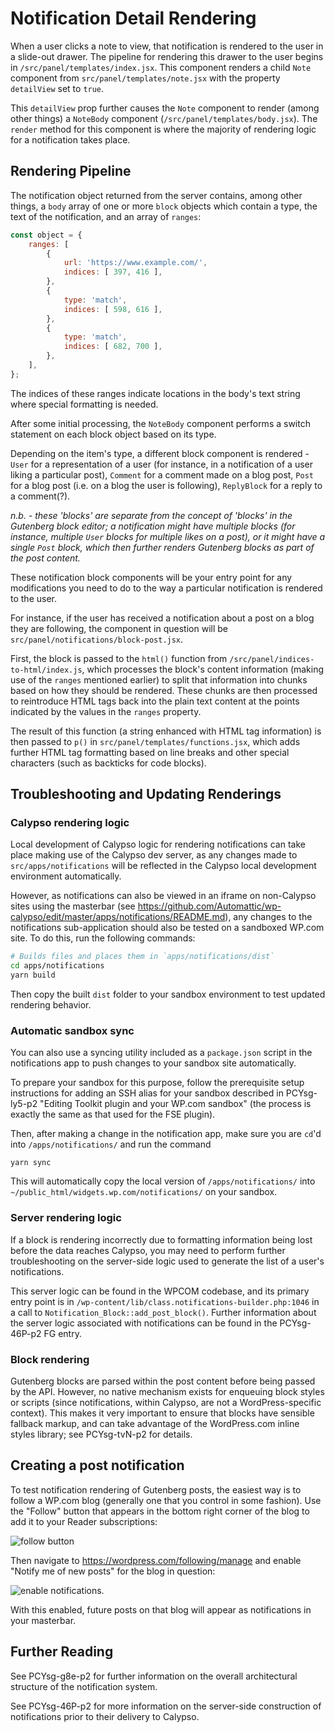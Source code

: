 # Notification Detail Rendering

When a user clicks a note to view, that notification is rendered to the user in a slide-out drawer. The pipeline for rendering this drawer to the user begins in `/src/panel/templates/index.jsx`. This component renders a child `Note` component from `src/panel/templates/note.jsx` with the property `detailView` set to `true`.

This `detailView` prop further causes the `Note` component to render (among other things) a `NoteBody` component (`/src/panel/templates/body.jsx`). The `render` method for this component is where the majority of rendering logic for a notification takes place.

## Rendering Pipeline

The notification object returned from the server contains, among other things, a `body` array of one or more `block` objects which contain a type, the text of the notification, and an array of `ranges`:

```js
const object = {
	ranges: [
		{
			url: 'https://www.example.com/',
			indices: [ 397, 416 ],
		},
		{
			type: 'match',
			indices: [ 598, 616 ],
		},
		{
			type: 'match',
			indices: [ 682, 700 ],
		},
	],
};
```

The indices of these ranges indicate locations in the body's text string where special formatting is needed.

After some initial processing, the `NoteBody` component performs a switch statement on each block object based on its type.

Depending on the item's type, a different block component is rendered - `User` for a representation of a user (for instance, in a notification of a user liking a particular post), `Comment` for a comment made on a blog post, `Post` for a blog post (i.e. on a blog the user is following), `ReplyBlock` for a reply to a comment(?).

<!--eslint ignore no-emphasis-as-heading-->

_n.b. - these 'blocks' are separate from the concept of 'blocks' in the Gutenberg block editor; a notification might have multiple blocks (for instance, multiple `User` blocks for multiple likes on a post), or it might have a single `Post` block, which then further renders Gutenberg blocks as part of the post content._

These notification block components will be your entry point for any modifications you need to do to the way a particular notification is rendered to the user.

For instance, if the user has received a notification about a post on a blog they are following, the component in question will be `src/panel/notifications/block-post.jsx`.

First, the block is passed to the `html()` function from `/src/panel/indices-to-html/index.js`, which processes the block's content information (making use of the `ranges` mentioned earlier) to split that information into chunks based on how they should be rendered. These chunks are then processed to reintroduce HTML tags back into the plain text content at the points indicated by the values in the `ranges` property.

The result of this function (a string enhanced with HTML tag information) is then passed to `p()` in `src/panel/templates/functions.jsx`, which adds further HTML tag formatting based on line breaks and other special characters (such as backticks for code blocks).

## Troubleshooting and Updating Renderings

### Calypso rendering logic

Local development of Calypso logic for rendering notifications can take place making use of the Calypso dev server, as any changes made to `src/apps/notifications` will be reflected in the Calypso local development environment automatically.

However, as notifications can also be viewed in an iframe on non-Calypso sites using the masterbar (see <https://github.com/Automattic/wp-calypso/edit/master/apps/notifications/README.md>), any changes to the notifications sub-application should also be tested on a sandboxed WP.com site. To do this, run the following commands:

```bash
# Builds files and places them in `apps/notifications/dist`
cd apps/notifications
yarn build
```

Then copy the built `dist` folder to your sandbox environment to test updated rendering behavior.

### Automatic sandbox sync

You can also use a syncing utility included as a `package.json` script in the notifications app to push changes to your sandbox site automatically.

To prepare your sandbox for this purpose, follow the prerequisite setup instructions for adding an SSH alias for your sandbox described in PCYsg-ly5-p2 "Editing Toolkit plugin and your WP.com sandbox" (the process is exactly the same as that used for the FSE plugin).

Then, after making a change in the notification app, make sure you are `cd`'d into `/apps/notifications/` and run the command

```
yarn sync
```

This will automatically copy the local version of `/apps/notifications/` into `~/public_html/widgets.wp.com/notifications/` on your sandbox.

### Server rendering logic

If a block is rendering incorrectly due to formatting information being lost before the data reaches Calypso, you may need to perform further troubleshooting on the server-side logic used to generate the list of a user's notifications.

This server logic can be found in the WPCOM codebase, and its primary entry point is in `/wp-content/lib/class.notifications-builder.php:1046` in a call to `Notification_Block::add_post_block()`. Further information about the server logic associated with notifications can be found in the PCYsg-46P-p2 FG entry.

### Block rendering

Gutenberg blocks are parsed within the post content before being passed by the API. However, no native mechanism exists for enqueuing block styles or scripts (since notifications, within Calypso, are not a WordPress-specific context). This makes it very important to ensure that blocks have sensible fallback markup, and can take advantage of the WordPress.com inline styles library; see PCYsg-tvN-p2 for details.

## Creating a post notification

To test notification rendering of Gutenberg posts, the easiest way is to follow a WP.com blog (generally one that you control in some fashion). Use the "Follow" button that appears in the bottom right corner of the blog to add it to your Reader subscriptions:

![follow button](https://cdn-std.droplr.net/files/acc_1037067/sEftC1)

Then navigate to <https://wordpress.com/following/manage> and enable "Notify me of new posts" for the blog in question:

![enable notifications](https://user-images.githubusercontent.com/1233880/92739752-81101d80-f37d-11ea-955f-640b3e5f9092.png).

With this enabled, future posts on that blog will appear as notifications in your masterbar.

## Further Reading

See PCYsg-g8e-p2 for further information on the overall architectural structure of the notification system.

See PCYsg-46P-p2 for more information on the server-side construction of notifications prior to their delivery to Calypso.

